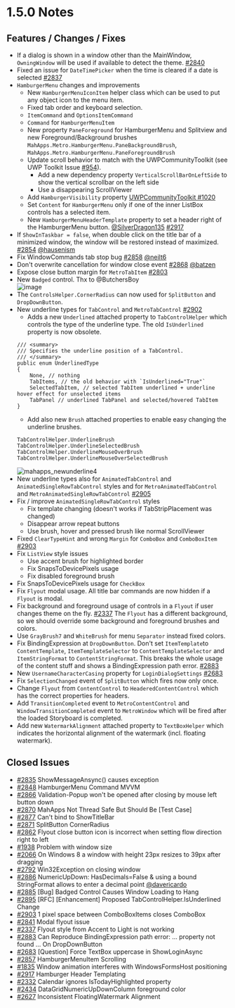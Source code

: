 # 1.5.0 Notes

## Features / Changes / Fixes

- If a dialog is shown in a window other than the MainWindow, `OwningWindow` will be used if available to detect the theme. [#2840](https://github.com/MahApps/MahApps.Metro/pull/2840)
- Fixed an issue for `DateTimePicker` when the time is cleared if a date is selected [#2837](https://github.com/MahApps/MahApps.Metro/pull/2837)
- `HamburgerMenu` changes and improvements
    + New `HamburgerMenuIconItem` helper class which can be used to put any object icon to the menu item.
    + Fixed tab order and keyboard selection.
    + `ItemCommand` and `OptionsItemCommand`
    + `Command` for `HamburgerMenuItem`
    + New property `PaneForeground` for HamburgerMenu and Splitview and new Foreground/Background brushes `MahApps.Metro.HamburgerMenu.PaneBackgroundBrush`, `MahApps.Metro.HamburgerMenu.PaneForegroundBrush`
    + Update scroll behavior to match with the UWPCommunityToolkit (see UWP Toolkit Issue [#954](https://github.com/Microsoft/UWPCommunityToolkit/issues/954)).
        * Add a new dependency property `VerticalScrollBarOnLeftSide` to show the vertical scrollbar on the left side
        * Use a disappearing ScrollViewer
    + Add `HamburgerVisibility` property [UWPCommunityToolkit #1020](https://github.com/Microsoft/UWPCommunityToolkit/pull/1020)
    + Set `Content` for `HamburgerMenu` only if one of the inner ListBox controls has a selected item.
    + New `HamburgerMenuHeaderTemplate` property to set a header right of the HamburgerMenu button. [@SilverDragon135](https://github.com/SilverDragon135) [#2917](https://github.com/MahApps/MahApps.Metro/pull/2917)
- If `ShowInTaskbar = false`, when double click on the title bar of a minimized window, the window will be restored instead of maximized. [#2854](https://github.com/MahApps/MahApps.Metro/pull/2854) [@hausenism](https://github.com/hausenism)
- Fix WindowCommands tab stop bug [#2858](https://github.com/MahApps/MahApps.Metro/pull/2858) [@neilt6](https://github.com/neilt6)
- Don't overwrite cancellation for window close event [#2868](https://github.com/MahApps/MahApps.Metro/pull/2868) [@batzen](https://github.com/batzen)
- Expose close button margin for `MetroTabItem` [#2803](https://github.com/MahApps/MahApps.Metro/pull/2803)
- New `Badged` control. Thx to @ButchersBoy  
![image](https://cloud.githubusercontent.com/assets/658431/23340345/d7dc4c86-fc34-11e6-838b-1ebee9381c7d.png)
- The `ControlsHelper.CornerRadius` can now used for `SplitButton` and `DropDownButton`.
- New underline types for `TabControl` and `MetroTabControl` [#2902](https://github.com/MahApps/MahApps.Metro/pull/2902)
    + Adds a new `Underlined` attached property to `TabControlHelper` which controls the type of the underline type. The old `IsUnderlined` property is now obsolete.  
    ```
    /// <summary>
    /// Specifies the underline position of a TabControl.
    /// </summary>
    public enum UnderlinedType
    {
        None, // nothing
        TabItems, // the old behavior with `IsUnderlined="True"`
        SelectedTabItem, // selected TabItem underlined + underline hover effect for unselected items
        TabPanel // underlined TabPanel and selected/hovered TabItem
    }
    ```
    + Add also new `Brush` attached properties to enable easy changing the underline brushes.  
    ```
    TabControlHelper.UnderlineBrush
    TabControlHelper.UnderlineSelectedBrush
    TabControlHelper.UnderlineMouseOverBrush
    TabControlHelper.UnderlineMouseOverSelectedBrush
    ```
    ![mahapps_newunderline4](https://cloud.githubusercontent.com/assets/658431/24204520/0e6f3cbc-0f19-11e7-8a2b-f40752918a96.gif)
- New underline types also for `AnimatedTabControl` and `AnimatedSingleRowTabControl` styles and for `MetroAnimatedTabControl` and `MetroAnimatedSingleRowTabControl` [#2905](https://github.com/MahApps/MahApps.Metro/pull/2905)
- Fix / improve `AnimatedSingleRowTabControl` styles
    + Fix template changing (doesn't works if TabStripPlacement was changed)
    + Disappear arrow repeat buttons
    + Use brush, hover and pressed brush like normal ScrollViewer
- Fixed `ClearTypeHint` and wrong `Margin` for `ComboBox` and `ComboBoxItem` [#2903](https://github.com/MahApps/MahApps.Metro/issues/2903)
- Fix `ListView` style issues
    + Use accent brush for highlighted border
    + Fix SnapsToDevicePixels usage
    + Fix disabled foreground brush
- Fix SnapsToDevicePixels usage for `CheckBox`
- Fix `Flyout` modal usage. All title bar commands are now hidden if a `Flyout` is modal.
- Fix background and foreground usage of controls in a `Flyout` if user changes theme on the fly. [#2337](https://github.com/MahApps/MahApps.Metro/issues/2337) The `Flyout` has a different background, so we should override some background and foreground brushes and colors.
- Use `GrayBrush7` and `WhiteBrush` for menu `Separator` instead fixed colors.
- Fix BindingExpression at `DropDownButton`. Don't set `ItemTemplate`to `ContentTemplate`, `ItemTemplateSelector` to `ContentTemplateSelector` and `ItemStringFormat` to `ContentStringFormat`. This breaks the whole usage of the content stuff and shows a BindingExpression path error. [#2883](https://github.com/MahApps/MahApps.Metro/issues/2883)
- New `UsernameCharacterCasing` property for `LoginDialogSettings` [#2683](https://github.com/MahApps/MahApps.Metro/issues/2683)
- Fix `SelectionChanged` event of `SplitButton` which fires now only once.
- Change `Flyout` from `ContentControl` to `HeaderedContentControl` which has the correct properties for headers.
- Add `TransitionCompleted` event to `MetroContentControl` and `WindowTransitionCompleted` event to `MetroWindow` which will be fired after the loaded Storyboard is completed.
- Add new `WatermarkAlignment` attached property to `TextBoxHelper` which indicates the horizontal alignment of the watermark (incl. floating watermark).

## Closed Issues

- [#2835](https://github.com/MahApps/MahApps.Metro/issues/2835) ShowMessageAnsync() causes exception
- [#2848](https://github.com/MahApps/MahApps.Metro/issues/2848) HamburgerMenu Command MVVM
- [#2866](https://github.com/MahApps/MahApps.Metro/issues/2866) Validation-Popup won't be opened after closing by mouse left button down
- [#2870](https://github.com/MahApps/MahApps.Metro/issues/2870) MahApps Not Thread Safe But Should Be [Test Case]
- [#2877](https://github.com/MahApps/MahApps.Metro/issues/2877) Can't bind to ShowTitleBar
- [#2871](https://github.com/MahApps/MahApps.Metro/issues/2871) SplitButton CornerRadius
- [#2862](https://github.com/MahApps/MahApps.Metro/issues/2862) Flyout close button icon is incorrect when setting flow direction right to left
- [#1938](https://github.com/MahApps/MahApps.Metro/issues/1938) Problem with window size
- [#2066](https://github.com/MahApps/MahApps.Metro/issues/2066) On Windows 8 a window with height 23px resizes to 39px after dragging
- [#2792](https://github.com/MahApps/MahApps.Metro/issues/2792) Win32Exception on closing window
- [#2886](https://github.com/MahApps/MahApps.Metro/issues/2886) NumericUpDown: HasDecimals=False & using a bound StringFormat allows to enter a decimal point [@davericardo](https://github.com/davericardo)
- [#2885](https://github.com/MahApps/MahApps.Metro/issues/2885) [Bug] Badged Control Causes Window Loading to Hang
- [#2895](https://github.com/MahApps/MahApps.Metro/issues/2895) [RFC] [Enhancement] Proposed TabControlHelper.IsUnderlined Change
- [#2903](https://github.com/MahApps/MahApps.Metro/issues/2903) 1 pixel space between ComboBoxItems closes ComboBox
- [#2841](https://github.com/MahApps/MahApps.Metro/issues/2841) Modal flyout issue
- [#2337](https://github.com/MahApps/MahApps.Metro/issues/2337) Flyout style from Accent to Light is not working
- [#2883](https://github.com/MahApps/MahApps.Metro/issues/2883) Can Reproduce BindingExpression path error: ... property not found ... On DropDownButton
- [#2683](https://github.com/MahApps/MahApps.Metro/issues/2683) [Question] Force TextBox uppercase in ShowLoginAsync
- [#2857](https://github.com/MahApps/MahApps.Metro/issues/2857) HamburgerMenuItem Scrolling
- [#1835](https://github.com/MahApps/MahApps.Metro/issues/1835) Window animation interferes with WindowsFormsHost positioning
- [#2917](https://github.com/MahApps/MahApps.Metro/pull/2917) Hamburger Header Templating
- [#2332](https://github.com/MahApps/MahApps.Metro/issues/2332) Calendar ignores IsTodayHighlighted property
- [#2434](https://github.com/MahApps/MahApps.Metro/issues/2434) DataGridNumericUpDownColumn foreground color
- [#2627](https://github.com/MahApps/MahApps.Metro/issues/2627) Inconsistent FloatingWatermark Alignment
